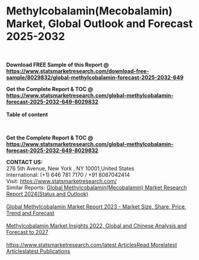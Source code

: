 <h1>Methylcobalamin(Mecobalamin) Market, Global Outlook and Forecast 2025-2032</h1><br/><p><strong>Download FREE Sample of this Report @ <a href="https://www.statsmarketresearch.com/download-free-sample/8029832/global-methylcobalamin-forecast-2025-2032-649">https://www.statsmarketresearch.com/download-free-sample/8029832/global-methylcobalamin-forecast-2025-2032-649</a></strong></p><div><b>Get the Complete Report & TOC @ <a href="https://www.statsmarketresearch.com/global-methylcobalamin-forecast-2025-2032-649-8029832">https://www.statsmarketresearch.com/global-methylcobalamin-forecast-2025-2032-649-8029832</a></b></div><br><b>Table of content</b><p><br><div><b>Get the Complete Report & TOC @ <a href="https://www.statsmarketresearch.com/global-methylcobalamin-forecast-2025-2032-649-8029832">https://www.statsmarketresearch.com/global-methylcobalamin-forecast-2025-2032-649-8029832</a></b></div></p> <b>CONTACT US:</b><br>276 5th Avenue, New York , NY 10001,United States<br>International: (+1) 646 781 7170 / +91 8087042414<br>Visit: <a href="https://www.statsmarketresearch.com/">https://www.statsmarketresearch.com/</a><br>Similar Reports: <a href="https://www.statsmarketresearch.com/global-methylcobalamin-forecast-2025-2032-649-8029832">Global Methylcobalamin(Mecobalamin) Market Research Report 2024(Status and Outlook)</a><br/><br/><a href="https://www.statsmarketresearch.com/global-methylcobalamin-forecast-2025-2032-649-8029832">Global Methylcobalamin Market Report 2023 - Market Size, Share, Price, Trend and Forecast</a><br/><br/><a href="https://www.statsmarketresearch.com/global-methylcobalamin-forecast-2025-2032-649-8029832">Methylcobalamin Market Insights 2022, Global and Chinese Analysis and Forecast to 2027</a><br/><br/><a href="https://gyeongbokgung.com">https://www.statsmarketresearch.com/</a><a href="https://hallyeomaritime.com">latest Articles</a><a href="https://jingwansa.com">Read More</a><a href=https://nguoiviet.jp/">latest Articles</a><a href="https://www.intelmarketresearch.com/">latest Publications</a>